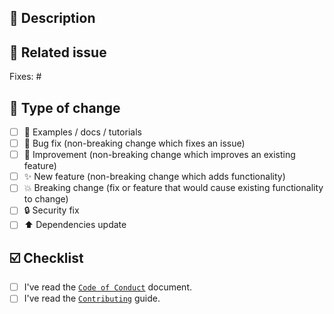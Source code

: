 <!-- markdownlint-disable MD041 -->
## 💌 Description

<!-- Add a more detailed description of the changes if needed. -->

## 🔗 Related issue

<!-- If your PR refers to a related issue, link it here. -->
Fixes: #

## 🔄️ Type of change

<!-- Mark with an `x` all the checkboxes that apply (like `[x]`) -->

- [ ] 📝 Examples / docs / tutorials
- [ ] 🐛 Bug fix (non-breaking change which fixes an issue)
- [ ] 🥂 Improvement (non-breaking change which improves an existing feature)
- [ ] ✨ New feature (non-breaking change which adds functionality)
- [ ] 💥 Breaking change (fix or feature that would cause existing functionality to change)
- [ ] 🔒 Security fix
- [ ] ⬆️ Dependencies update

## ☑️ Checklist

<!-- Mark with an `x` all the checkboxes (like `[x]`) -->

- [ ] I've read the [`Code of Conduct`](https://github.com/raven-actions/bot-details/blob/main/.github/CODE_OF_CONDUCT.md) document.
- [ ] I've read the [`Contributing`](https://github.com/raven-actions/bot-details/blob/main/.github/CONTRIBUTING.md) guide.
